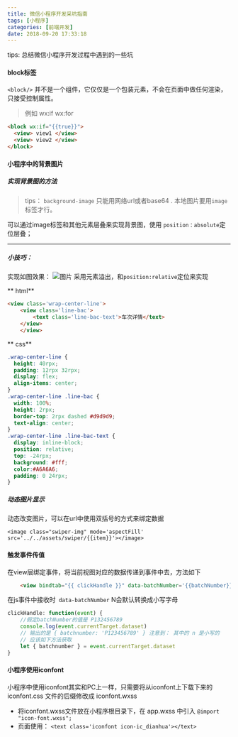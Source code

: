 ```yaml
---
title: 微信小程序开发采坑指南
tags: [小程序]
categories: [前端开发]
date: 2018-09-20 17:33:18
---
```

tips: 总结微信小程序开发过程中遇到的一些坑
<!-- more -->
####  block标签
`<block/>` 并不是一个组件，它仅仅是一个包装元素，不会在页面中做任何渲染，只接受控制属性。
> 例如 wx:if  wx:for

```html
<block wx:if="{{true}}">
  <view> view1 </view>
  <view> view2 </view>
</block>
```
#### 小程序中的背景图片
##### 实现背景图的方法
> tips： `background-image` 只能用网络url或者base64 . 本地图片要用`image`标签才行。

可以通过image标签和其他元素层叠来实现背景图，使用 `position：absolute`定位层叠；

****

##### 小技巧：

实现如图效果：
![图片](/public_s/images/menu.saveimg.savepath20180920175019.jpg)
采用元素溢出，和`position:relative`定位来实现

** html**

```html
<view class='wrap-center-line'>
    <view class='line-bac'>
        <text class='line-bac-text'>车次详情</text>
    </view>
    </view>
```
** css**

```css
.wrap-center-line {
  height: 40rpx;
  padding: 12rpx 32rpx;
  display: flex;
  align-items: center;
}
.wrap-center-line .line-bac {
  width: 100%;
  height: 2rpx;
  border-top: 2rpx dashed #d9d9d9;
  text-align: center;
}
.wrap-center-line .line-bac-text {
  display: inline-block;
  position: relative;
  top: -24rpx;
  background: #fff;
  color:#A6A6A6;
  padding: 0 24rpx;
}
```
##### 动态图片显示
动态改变图片，可以在url中使用双括号的方式来绑定数据

    <image class="swiper-img" mode='aspectFill' src='../../assets/swiper/{{item}}'></image>

#### 触发事件传值

在view层绑定事件，将当前视图对应的数据传递到事件中去，方法如下


```html
    <view bindtab="{{ clickHandle }}" data-batchNumber='{{batchNumber}}'> 点击按钮 </view>
```
在js事件中接收时` data-batchNumber` N会默认转换成小写字母

```js
clickHandle: function(event) {
    //假定batchNumber的值是 P132456789
    console.log(event.currentTarget.dataset)
    // 输出的是 { batchnumber: 'P123456789' } 注意到： 其中的 n 是小写的
    // 应该如下方法获取
    let { batchnumber } = event.currentTarget.dataset
}
```

#### 小程序使用iconfont

小程序中使用iconfont其实和PC上一样，只需要将从iconfont上下载下来的 iconfont.css 文件的后缀修改成 iconfont.wxss
-  将iconfont.wxss文件放在小程序根目录下，在 app.wxss 中引入
    `@import "icon-font.wxss";`
-  页面使用：
    `<text class='iconfont icon-ic_dianhua'></text>`

